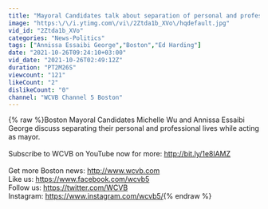 ```yaml
---
title: "Mayoral Candidates talk about separation of personal and professional"
image: "https:\/\/i.ytimg.com\/vi\/2Ztda1b_XVo\/hqdefault.jpg"
vid_id: "2Ztda1b_XVo"
categories: "News-Politics"
tags: ["Annissa Essaibi George","Boston","Ed Harding"]
date: "2021-10-26T09:24:10+03:00"
vid_date: "2021-10-26T02:49:12Z"
duration: "PT2M26S"
viewcount: "121"
likeCount: "2"
dislikeCount: "0"
channel: "WCVB Channel 5 Boston"
---
```

{% raw %}Boston Mayoral Candidates Michelle Wu and Annissa Essaibi George discuss separating their personal and professional lives while acting as mayor.<br /><br />Subscribe to WCVB on YouTube now for more: <a rel="nofollow" target="blank" href="http://bit.ly/1e8lAMZ">http://bit.ly/1e8lAMZ</a><br /><br />Get more Boston news: <a rel="nofollow" target="blank" href="http://www.wcvb.com">http://www.wcvb.com</a><br />Like us:  <a rel="nofollow" target="blank" href="https://www.facebook.com/wcvb5">https://www.facebook.com/wcvb5</a><br />Follow us: <a rel="nofollow" target="blank" href="https://twitter.com/WCVB">https://twitter.com/WCVB</a><br />Instagram: <a rel="nofollow" target="blank" href="https://www.instagram.com/wcvb5/">https://www.instagram.com/wcvb5/</a>{% endraw %}

